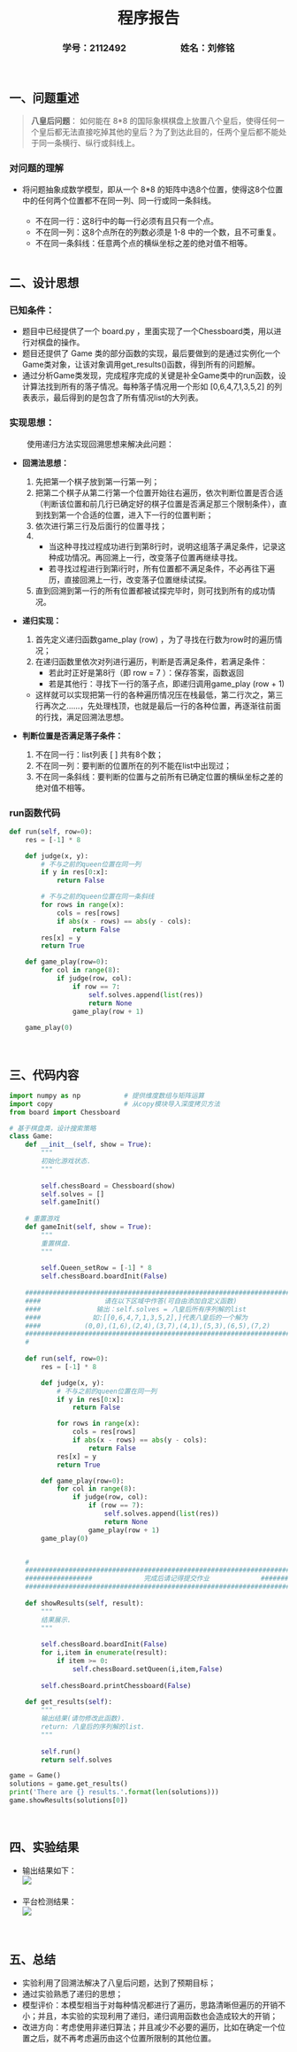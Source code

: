 # <center>**程序报告**</center>
### <center>学号：2112492&emsp;&emsp;&emsp;&emsp;&emsp;&emsp;姓名：刘修铭</center>

&nbsp;
## **一、问题重述**
>**八皇后问题**： 如何能在 8*8 的国际象棋棋盘上放置八个皇后，使得任何一个皇后都无法直接吃掉其他的皇后？为了到达此目的，任两个皇后都不能处于同一条横行、纵行或斜线上。
&nbsp;
### **对问题的理解**       
* 将问题抽象成数学模型，即从一个 8*8 的矩阵中选8个位置，使得这8个位置中的任何两个位置都不在同一列、同一行或同一条斜线。         
&nbsp; 
  * 不在同一行：这8行中的每一行必须有且只有一个点。        
  * 不在同一列：这8个点所在的列数必须是 1-8 中的一个数，且不可重复。           
  * 不在同一条斜线：任意两个点的横纵坐标之差的绝对值不相等。       
&nbsp;   
## **二、设计思想**
 ### **已知条件：**             
  * 题目中已经提供了一个 board.py ，里面实现了一个Chessboard类，用以进行对棋盘的操作。                  
  * 题目还提供了 Game 类的部分函数的实现，最后要做到的是通过实例化一个Game类对象，让该对象调用get_results()函数，得到所有的问题解。           
  * 通过分析Game类发现，完成程序完成的关键是补全Game类中的run函数，设计算法找到所有的落子情况。每种落子情况用一个形如 [0,6,4,7,1,3,5,2] 的列表表示，最后得到的是包含了所有情况list的大列表。
 ### **实现思想：**               
 &emsp;&emsp; 使用递归方法实现回溯思想来解决此问题：
  * **回溯法思想：**
    1. 先把第一个棋子放到第一行第一列；      
    2. 把第二个棋子从第二行第一个位置开始往右遍历，依次判断位置是否合适（判断该位置和前几行已确定好的棋子位置是否满足那三个限制条件），直到找到第一个合适的位置，进入下一行的位置判断；            
    3. 依次进行第三行及后面行的位置寻找；
    4. * 当这种寻找过程成功进行到第8行时，说明这组落子满足条件，记录这种成功情况。再回溯上一行，改变落子位置再继续寻找。
       * 若寻找过程进行到第i行时，所有位置都不满足条件，不必再往下遍历，直接回溯上一行，改变落子位置继续试探。
    5. 直到回溯到第一行的所有位置都被试探完毕时，则可找到所有的成功情况。

  * **递归实现：**
    1. 首先定义递归函数game_play (row) ，为了寻找在行数为row时的遍历情况；
    2. 在递归函数里依次对列进行遍历，判断是否满足条件，若满足条件：
       * 若此时正好是第8行（即 row = 7 ）：保存答案，函数返回
       * 若是其他行：寻找下一行的落子点，即递归调用game_play (row + 1) 
    * 这样就可以实现把第一行的各种遍历情况压在栈最低，第二行次之，第三行再次之......，先处理栈顶，也就是最后一行的各种位置，再逐渐往前面的行找，满足回溯法思想。
  
  * **判断位置是否满足落子条件：**
    &emsp;&emsp; 
    1. 不在同一行：list列表 [  ] 共有8个数；     
    2. 不在同一列：要判断的位置所在的列不能在list中出现过；            
    3. 不在同一条斜线：要判断的位置与之前所有已确定位置的横纵坐标之差的绝对值不相等。   
       
 ### **run函数代码**  
  ```Python
  def run(self, row=0):
      res = [-1] * 8

      def judge(x, y):
          # 不与之前的queen位置在同一列
          if y in res[0:x]:
              return False

          # 不与之前的queen位置在同一条斜线
          for rows in range(x):
              cols = res[rows]
              if abs(x - rows) == abs(y - cols):
                  return False
          res[x] = y
          return True

      def game_play(row=0):
          for col in range(8):
              if judge(row, col):
                  if row == 7:
                      self.solves.append(list(res))
                      return None
                  game_play(row + 1)
      
      game_play(0)
  ```

&nbsp;
## **三、代码内容**
```Python
import numpy as np           # 提供维度数组与矩阵运算
import copy                  # 从copy模块导入深度拷贝方法
from board import Chessboard

# 基于棋盘类，设计搜索策略
class Game:
    def __init__(self, show = True):
        """
        初始化游戏状态.
        """
        
        self.chessBoard = Chessboard(show)
        self.solves = []
        self.gameInit()
        
    # 重置游戏
    def gameInit(self, show = True):
        """
        重置棋盘.
        """
        
        self.Queen_setRow = [-1] * 8
        self.chessBoard.boardInit(False)
        
    ##############################################################################
    ####                请在以下区域中作答(可自由添加自定义函数)                 #### 
    ####              输出：self.solves = 八皇后所有序列解的list                ####
    ####             如:[[0,6,4,7,1,3,5,2],]代表八皇后的一个解为                ####
    ####           (0,0),(1,6),(2,4),(3,7),(4,1),(5,3),(6,5),(7,2)            ####
    ##############################################################################
    #                                                                            #
    
    def run(self, row=0):
        res = [-1] * 8

        def judge(x, y):
            # 不与之前的queen位置在同一列
            if y in res[0:x]:
                return False

            for rows in range(x):
                cols = res[rows]
                if abs(x - rows) == abs(y - cols):
                    return False
            res[x] = y
            return True

        def game_play(row=0):
            for col in range(8):
                if judge(row, col):
                    if (row == 7):
                        self.solves.append(list(res))
                        return None
                    game_play(row + 1)
        game_play(0)


    #                                                                            #
    ##############################################################################
    #################             完成后请记得提交作业             ################# 
    ##############################################################################
    
    def showResults(self, result):
        """
        结果展示.
        """
        
        self.chessBoard.boardInit(False)
        for i,item in enumerate(result):
            if item >= 0:
                self.chessBoard.setQueen(i,item,False)
        
        self.chessBoard.printChessboard(False)
    
    def get_results(self):
        """
        输出结果(请勿修改此函数).
        return: 八皇后的序列解的list.
        """
        
        self.run()
        return self.solves

game = Game()
solutions = game.get_results()
print('There are {} results.'.format(len(solutions)))
game.showResults(solutions[0])

```

&nbsp;
## **四、实验结果**
* 输出结果如下：
&nbsp;            
![](1.png)      
&nbsp;      
* 平台检测结果：
&nbsp;             
![](2.png)               

&nbsp;
## **五、总结**
* 实验利用了回溯法解决了八皇后问题，达到了预期目标；
* 通过实验熟悉了递归的思想；
* 模型评价：本模型相当于对每种情况都进行了遍历，思路清晰但遍历的开销不小；并且，本实验的实现利用了递归，递归调用函数也会造成较大的开销；
* 改进方向：考虑使用非递归算法；并且减少不必要的遍历，比如在确定一个位置之后，就不再考虑遍历由这个位置所限制的其他位置。